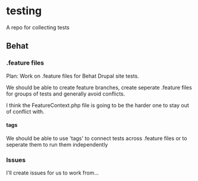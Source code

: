 # testing
A repo for collecting tests

## Behat

### .feature files

Plan: Work on .feature files for Behat Drupal site tests.

We should be able to create feature branches, create seperate .feature files for groups of tests and generally avoid conflicts.

I think the FeatureContext.php file is going to be the harder one to stay out of conflict with.

#### tags

We should be able to use 'tags' to connect tests across .feature files or to seperate them to run them independently

### Issues

I'll create issues for us to work from...
